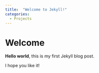 ```yaml
---
title:  "Welcome to Jekyll!"
categories:
  - Projects
---
```


# Welcome

**Hello world**, this is my first Jekyll blog post.

I hope you like it!